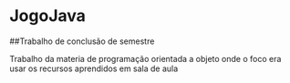# JogoJava

##Trabalho de conclusão de semestre 

Trabalho da materia de programação orientada a objeto onde o foco era usar os recursos aprendidos em sala de aula
